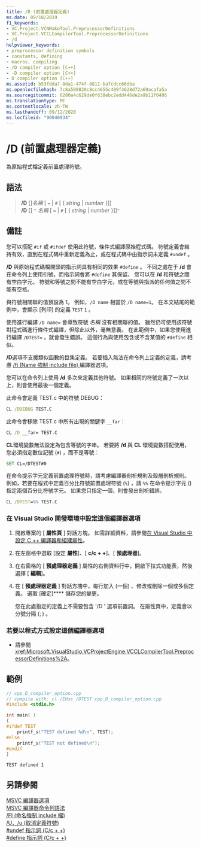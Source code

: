 ```yaml
---
title: /D (前置處理器定義)
ms.date: 09/18/2019
f1_keywords:
- VC.Project.VCNMakeTool.PreprocessorDefinitions
- VC.Project.VCCLCompilerTool.PreprocessorDefinitions
- /d
helpviewer_keywords:
- preprocessor definition symbols
- constants, defining
- macros, compiling
- /D compiler option [C++]
- -D compiler option [C++]
- D compiler option [C++]
ms.assetid: b53fdda7-8da1-474f-8811-ba7cdcc66dba
ms.openlocfilehash: 7c8a500820c8cc4655c409f4628d72a69acafa5a
ms.sourcegitcommit: 6280a4c629de0f638ebc2edd446de2a9b11f0406
ms.translationtype: MT
ms.contentlocale: zh-TW
ms.lasthandoff: 09/12/2020
ms.locfileid: "90040934"
---
```

# <a name="d-preprocessor-definitions"></a>/D (前置處理器定義)

為原始程式檔定義前置處理符號。

## <a name="syntax"></a>語法

> **/D** \[]_名稱_ \[ `=` \| `#` \[ { *string* \| *number* }]] \
> **/D** \[] `"` _名稱_ \[ `=` \| `#` \[ { *string* \| *number* }]]`"`

## <a name="remarks"></a>備註

您可以搭配 `#if` 或 `#ifdef` 使用此符號，條件式編譯原始程式碼。 符號定義會維持有效，直到在程式碼中重新定義為止，或在程式碼中由指示詞未定義 `#undef` 。

**/D** 與原始程式碼檔開頭的指示詞具有相同的效果 `#define` 。 不同之處在于 **/d** 會在命令列上使用引號，而指示詞會將 `#define` 其保留。 您可以在 **/d** 和符號之間有空白字元。 符號和等號之間不能有空白字元，或在等號與指派的任何值之間不能有空格。

與符號相關聯的值預設為 1。 例如，`/D name` 相當於 `/D name=1`。 在本文結尾的範例中，會顯示 [列印] 的定義 `TEST` `1` 。

使用進行編譯 `/D name=` 會導致符號 *名稱* 沒有相關聯的值。 雖然仍可使用該符號對程式碼進行條件式編譯，但除此以外，毫無意義。 在此範例中，如果您使用進行編譯 `/DTEST=` ，就會發生錯誤。 這個行為與使用包含或不含某值的 `#define` 相似。

**/D**選項不支援類似函數的巨集定義。 若要插入無法在命令列上定義的定義，請考慮 [/fi (Name 強制 include file) ](fi-name-forced-include-file.md) 編譯器選項。

您可以在命令列上使用 **/d** 多次來定義其他符號。 如果相同的符號定義了一次以上，則會使用最後一個定義。

此命令會定義 TEST.c 中的符號 DEBUG：

```cmd
CL /DDEBUG TEST.C
```

此命令會移除 TEST.c 中所有出現的關鍵字 `__far`：

```cmd
CL /D __far= TEST.C
```

**CL**環境變數無法設定為包含等號的字串。 若要將 **/d** 與 **CL** 環境變數搭配使用，您必須指定數位記號 (`#`) ，而不是等號：

```cmd
SET CL=/DTEST#0
```

在命令提示字元定義前置處理符號時，請考慮編譯器剖析規則及殼層剖析規則。 例如，若要在程式中定義百分比符號前置處理符號 (`%`) ，請 `%%` 在命令提示字元 () 指定兩個百分比符號字元。 如果您只指定一個，則會發出剖析錯誤。

```cmd
CL /DTEST=%% TEST.C
```

### <a name="to-set-this-compiler-option-in-the-visual-studio-development-environment"></a>在 Visual Studio 開發環境中設定這個編譯器選項

1. 開啟專案的 [ **屬性頁** ] 對話方塊。 如需詳細資料，請參閱[在 Visual Studio 中設定 C ++ 編譯器和組建屬性](../working-with-project-properties.md)。

1. 在左窗格中選取 [設定 **屬性**]、[ **c/c + +**]、[ **預處理器**]。

1. 在右窗格的 [ **預處理器定義** ] 屬性的右側資料行中，開啟下拉式功能表，然後選擇 [ **編輯**]。

1. 在 [ **預處理器定義** ] 對話方塊中，每行加入 (一個) 、修改或刪除一個或多個定義。 選取 [確定]**** 儲存您的變更。

   您在此處指定的定義上不需要包含 '/D ' 選項前置詞。 在屬性頁中，定義會以分號分隔 (`;`) 。

### <a name="to-set-this-compiler-option-programmatically"></a>若要以程式方式設定這個編譯器選項

- 請參閱 <xref:Microsoft.VisualStudio.VCProjectEngine.VCCLCompilerTool.PreprocessorDefinitions%2A>。

## <a name="example"></a>範例

```cpp
// cpp_D_compiler_option.cpp
// compile with: cl /EHsc /DTEST cpp_D_compiler_option.cpp
#include <stdio.h>

int main( )
{
#ifdef TEST
    printf_s("TEST defined %d\n", TEST);
#else
    printf_s("TEST not defined\n");
#endif
}
```

```Output
TEST defined 1
```

## <a name="see-also"></a>另請參閱

[MSVC 編譯器選項](compiler-options.md)\
[MSVC 編譯器命令列語法](compiler-command-line-syntax.md)\
[/FI (命名強制 include 檔) ](fi-name-forced-include-file.md)\
[/U、/u (取消定義符號) ](u-u-undefine-symbols.md)\
[#undef 指示詞 (C/c + +) ](../../preprocessor/hash-undef-directive-c-cpp.md)\
[#define 指示詞 (C/c + +) ](../../preprocessor/hash-define-directive-c-cpp.md)
